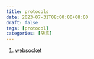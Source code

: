 ```yaml
---
title: protocols
date: 2023-07-31T08:00:00+08:00
draft: false
tags: [protocol]
categories: [随笔]
---
```


1. [websocket](https://datatracker.ietf.org/doc/html/rfc6455)